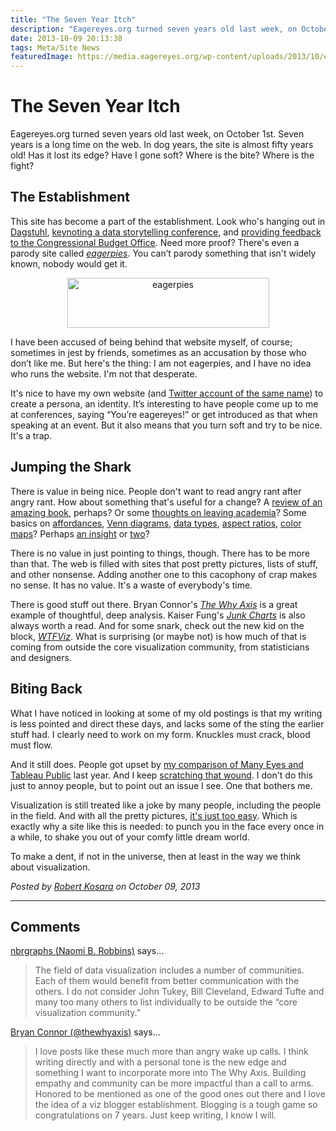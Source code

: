 ```yaml
---
title: "The Seven Year Itch"
description: "Eagereyes.org turned seven years old last week, on October 1st. Seven years is a long time on the web. In dog years, the site is almost fifty years old! Has it lost its edge? Have I gone soft? Where is the bite? Where is the fight?"
date: 2013-10-09 20:13:38
tags: Meta/Site News
featuredImage: https://media.eagereyes.org/wp-content/uploads/2013/10/eagerpies1.png
---
```


# The Seven Year Itch

Eagereyes.org turned seven years old last week, on October 1st. Seven years is a long time on the web. In dog years, the site is almost fifty years old! Has it lost its edge? Have I gone soft? Where is the bite? Where is the fight?

## The Establishment

This site has become a part of the establishment. Look who's hanging out in <a title="Schloß Dagstuhl" href="/blog/2013/schloss-dagstuhl">Dagstuhl</a>, <a title="Conference Report: Tapestry 2013" href="/blog/2013/conference-report-tapestry-2013">keynoting a data storytelling conference</a>, and <a title="Glimpses of Data: The CBO’s Snapshots" href="/blog/2013/glimpses-data-cbos-snapshots">providing feedback to the Congressional Budget Office</a>. Need more proof? There's even a parody site called <em><a href="http://eagerpies.com">eagerpies</a></em>. You can’t parody something that isn't widely known, nobody would get it.

<p align="center"><a href="http://eagerpies.com/"><img class="aligncenter size-full wp-image-2661" alt="eagerpies" src="https://media.eagereyes.org/wp-content/uploads/2013/10/eagerpies1.png" width="323" height="80" /></a></p>

I have been accused of being behind that website myself, of course; sometimes in jest by friends, sometimes as an accusation by those who don’t like me. But here's the thing: I am not eagerpies, and I have no idea who runs the website. I'm not that desperate.

It's nice to have my own website (and <a href="https://twitter.com/eagereyes">Twitter account of the same name</a>) to create a persona, an identity. It’s interesting to have people come up to me at conferences, saying “You’re eagereyes!” or get introduced as that when speaking at an event. But it also means that you turn soft and try to be nice. It's a trap.

## Jumping the Shark

There is value in being nice. People don't want to read angry rant after angry rant. How about something that's useful for a change? A <a title="Review: Alberto Cairo, The Functional Art" href="/criticism/review-alberto-cairo-functional-art">review of an amazing book</a>, perhaps? Or some <a title="Goodbye, Academia; Hello (Again), Tableau!" href="/blog/2012/goodbye-academia-hello-again-tableau">thoughts on leaving academia</a>? Some basics on <a title="Affordances" href="/techniques/affordances">affordances</a>, <a title="Venn Diagrams" href="/techniques/venn-diagrams">Venn diagrams</a>, <a title="Data: Continuous vs. Categorical" href="/basics/data-continuous-vs-categorical">data types</a>, <a title="Aspect Ratio and Banking to 45 Degrees" href="/basics/banking-45-degrees">aspect ratios</a>, <a title="How The Rainbow Color Map Misleads" href="/basics/rainbow-color-map">color maps</a>? Perhaps <a title="The Changing Goals of Data Visualization" href="/criticism/changing-goals-data-visualization">an insight</a> or <a title="Visualization Makes Things Real" href="/blog/2013/visualization-real">two</a>?

There is no value in just pointing to things, though. There has to be more than that. The web is filled with sites that post pretty pictures, lists of stuff, and other nonsense. Adding another one to this cacophony of crap makes no sense. It has no value. It's a waste of everybody's time.

There is good stuff out there. Bryan Connor's <em><a href="http://thewhyaxis.info">The Why Axis</a></em> is a great example of thoughtful, deep analysis. Kaiser Fung's <em><a href="http://junkcharts.typepad.com">Junk Charts</a></em> is also always worth a read. And for some snark, check out the new kid on the block, <em><a href="http://wtfviz.net">WTFViz</a></em>. What is surprising (or maybe not) is how much of that is coming from outside the core visualization community, from statisticians and designers.

## Biting Back

What I have noticed in looking at some of my old postings is that my writing is less pointed and direct these days, and lacks some of the sting the earlier stuff had. I clearly need to work on my form. Knuckles must crack, blood must flow.

And it still does. People got upset by <a title="Quo Vadis, Many Eyes?" href="/criticism/quo-vadis-many-eyes">my comparison of Many Eyes and Tableau Public</a> last year. And I keep <a title="Another Look at Many Eyes, 18 Months Later" href="/criticism/many-eyes-18-months-later">scratching that wound</a>. I don't do this just to annoy people, but to point out an issue I see. One that bothers me.

Visualization is still treated like a joke by many people, including the people in the field. And with all the pretty pictures, <a title="It’s Just Too Easy" href="/criticism/its-just-too-easy">it's just too easy</a>. Which is exactly why a site like this is needed: to punch you in the face every once in a while, to shake you out of your comfy little dream world.

To make a dent, if not in the universe, then at least in the way we think about visualization.


_Posted by <a href="/about">Robert Kosara</a> on October 09, 2013_


<aside class="comments">

---
## Comments

<a href="http://www.nbr-graphs.com" rel="nofollow noopener" target="_blank">nbrgraphs (Naomi B. Robbins)</a> says…
>	The field of data visualization includes a number of communities. Each of them would benefit from better communication with the others. I do not consider John Tukey, Bill Cleveland, Edward Tufte and many too many others to list individually to be outside the “core visualization community.”

<a href="http://twitter.com/thewhyaxis" rel="nofollow noopener" target="_blank">Bryan Connor (@thewhyaxis)</a> says…
>	I love posts like these much more than angry wake up calls. I think writing directly and with a personal tone is the new edge and something I want to incorporate more into The Why Axis. Building empathy and community can be more impactful than a call to arms. Honored to be mentioned as one of the good ones out there and I love the idea of a viz blogger establishment. Blogging is a tough game so congratulations on 7 years. Just keep writing, I know I will.

</aside>


